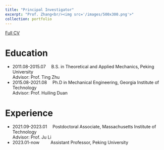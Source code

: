 ```yaml
---
title: "Principal Investigator"
excerpt: "Prof. Zhang<br/><img src='/images/500x300.png'>"
collection: portfolio
---
```

<a href="/cv/">Full CV</a>

Education
======
* 2011.08-2015.07 &emsp;B.S. in Theoretical and Applied Mechanics, Peking University <br>Advisor: Prof. Ting Zhu
* 2015.08-2021.08 &emsp;Ph.D in Mechanical Engineering, Georgia Institute of Technology <br>Advisor: Prof. Huiling Duan

Experience
======
* 2021.09-2023.01 &emsp;Postdoctoral Associate, Massachusetts Institute of Technology <br>Advisor: Prof. Ju Li
* 2023.01-now &emsp;&emsp;&nbsp;Assistant Professor, Peking University